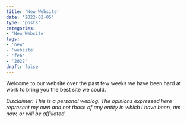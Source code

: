 ```yaml
---
title: 'New Website'
date: '2022-02-05'
type: "posts"
categories:
- 'New Website'
tags:
- 'new'
- 'website'
- 'feb'
- '2022'
draft: false
---
```


Welcome to our website over the past few weeks we have been hard at work to bring you the best site we could.

<!-- more -->

_Disclaimer: This is a personal weblog. The opinions expressed here represent my own and not those of any entity in which I have been, am now, or will be affiliated._
